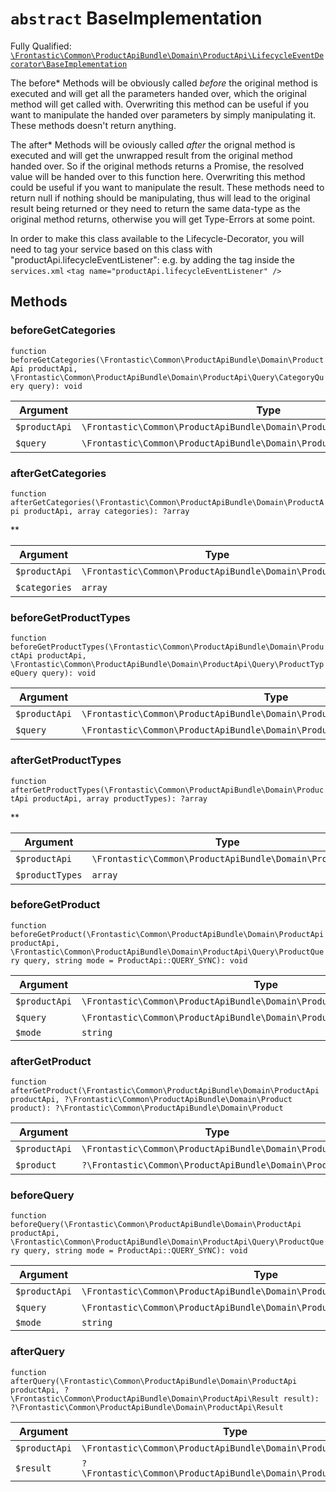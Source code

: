 # `abstract`  BaseImplementation

Fully Qualified: [`\Frontastic\Common\ProductApiBundle\Domain\ProductApi\LifecycleEventDecorator\BaseImplementation`](../../../../../../src/php/ProductApiBundle/Domain/ProductApi/LifecycleEventDecorator/BaseImplementation.php)


The before* Methods will be obviously called *before* the original method is
executed and will get all the parameters handed over, which the original
method will get called with. Overwriting this method can be useful if you want
to manipulate the handed over parameters by simply manipulating it. These
methods doesn't return anything.

The after* Methods will be oviously called *after* the orignal method is
executed and will get the unwrapped result from the original method handed
over. So if the original methods returns a Promise, the resolved value will be
handed over to this function here. Overwriting this method could be useful if
you want to manipulate the result. These methods need to return null if
nothing should be manipulating, thus will lead to the original result being
returned or they need to return the same data-type as the original method
returns, otherwise you will get Type-Errors at some point.

In order to make this class available to the Lifecycle-Decorator, you will
need to tag your service based on this class with
"productApi.lifecycleEventListener": e.g. by adding the tag inside the
`services.xml` ``` <tag name="productApi.lifecycleEventListener" /> ```

## Methods

### beforeGetCategories

`function beforeGetCategories(\Frontastic\Common\ProductApiBundle\Domain\ProductApi productApi, \Frontastic\Common\ProductApiBundle\Domain\ProductApi\Query\CategoryQuery query): void`






Argument|Type|Default|Description
--------|----|-------|-----------
`$productApi`|`\Frontastic\Common\ProductApiBundle\Domain\ProductApi`|``|
`$query`|`\Frontastic\Common\ProductApiBundle\Domain\ProductApi\Query\CategoryQuery`|``|

### afterGetCategories

`function afterGetCategories(\Frontastic\Common\ProductApiBundle\Domain\ProductApi productApi, array categories): ?array`




**

Argument|Type|Default|Description
--------|----|-------|-----------
`$productApi`|`\Frontastic\Common\ProductApiBundle\Domain\ProductApi`|``|
`$categories`|`array`|``|

### beforeGetProductTypes

`function beforeGetProductTypes(\Frontastic\Common\ProductApiBundle\Domain\ProductApi productApi, \Frontastic\Common\ProductApiBundle\Domain\ProductApi\Query\ProductTypeQuery query): void`






Argument|Type|Default|Description
--------|----|-------|-----------
`$productApi`|`\Frontastic\Common\ProductApiBundle\Domain\ProductApi`|``|
`$query`|`\Frontastic\Common\ProductApiBundle\Domain\ProductApi\Query\ProductTypeQuery`|``|

### afterGetProductTypes

`function afterGetProductTypes(\Frontastic\Common\ProductApiBundle\Domain\ProductApi productApi, array productTypes): ?array`




**

Argument|Type|Default|Description
--------|----|-------|-----------
`$productApi`|`\Frontastic\Common\ProductApiBundle\Domain\ProductApi`|``|
`$productTypes`|`array`|``|

### beforeGetProduct

`function beforeGetProduct(\Frontastic\Common\ProductApiBundle\Domain\ProductApi productApi, \Frontastic\Common\ProductApiBundle\Domain\ProductApi\Query\ProductQuery query, string mode = ProductApi::QUERY_SYNC): void`






Argument|Type|Default|Description
--------|----|-------|-----------
`$productApi`|`\Frontastic\Common\ProductApiBundle\Domain\ProductApi`|``|
`$query`|`\Frontastic\Common\ProductApiBundle\Domain\ProductApi\Query\ProductQuery`|``|
`$mode`|`string`|`ProductApi::QUERY_SYNC`|

### afterGetProduct

`function afterGetProduct(\Frontastic\Common\ProductApiBundle\Domain\ProductApi productApi, ?\Frontastic\Common\ProductApiBundle\Domain\Product product): ?\Frontastic\Common\ProductApiBundle\Domain\Product`






Argument|Type|Default|Description
--------|----|-------|-----------
`$productApi`|`\Frontastic\Common\ProductApiBundle\Domain\ProductApi`|``|
`$product`|`?\Frontastic\Common\ProductApiBundle\Domain\Product`|``|

### beforeQuery

`function beforeQuery(\Frontastic\Common\ProductApiBundle\Domain\ProductApi productApi, \Frontastic\Common\ProductApiBundle\Domain\ProductApi\Query\ProductQuery query, string mode = ProductApi::QUERY_SYNC): void`






Argument|Type|Default|Description
--------|----|-------|-----------
`$productApi`|`\Frontastic\Common\ProductApiBundle\Domain\ProductApi`|``|
`$query`|`\Frontastic\Common\ProductApiBundle\Domain\ProductApi\Query\ProductQuery`|``|
`$mode`|`string`|`ProductApi::QUERY_SYNC`|

### afterQuery

`function afterQuery(\Frontastic\Common\ProductApiBundle\Domain\ProductApi productApi, ?\Frontastic\Common\ProductApiBundle\Domain\ProductApi\Result result): ?\Frontastic\Common\ProductApiBundle\Domain\ProductApi\Result`






Argument|Type|Default|Description
--------|----|-------|-----------
`$productApi`|`\Frontastic\Common\ProductApiBundle\Domain\ProductApi`|``|
`$result`|`?\Frontastic\Common\ProductApiBundle\Domain\ProductApi\Result`|``|

